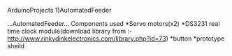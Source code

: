  ArduinoProjects
1)AutomatedFeeder

...AutomatedFeeder...
Components used
*Servo motors(x2)
*DS3231 real time clock module(download library from :- http://www.rinkydinkelectronics.com/library.php?id=73)
*button
*prototype sheild

